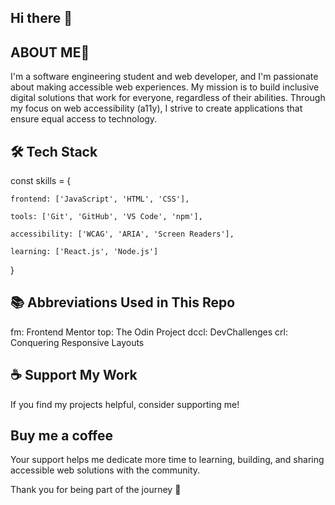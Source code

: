## Hi there 👋

## ABOUT ME🤖
I'm a software engineering student and web developer, and I'm passionate about making accessible web experiences. My mission is to build inclusive digital solutions that work for everyone, regardless of their abilities. Through my focus on web accessibility (a11y), I strive to create applications that ensure equal access to technology.

## 🛠️ Tech Stack

const skills = {

    frontend: ['JavaScript', 'HTML', 'CSS'],
    
    tools: ['Git', 'GitHub', 'VS Code', 'npm'],
    
    accessibility: ['WCAG', 'ARIA', 'Screen Readers'],
    
    learning: ['React.js', 'Node.js']
}
## 📚 Abbreviations Used in This Repo

fm: Frontend Mentor
top: The Odin Project
dccl: DevChallenges
crl: Conquering Responsive Layouts

## ☕ Support My Work

If you find my projects helpful, consider supporting me!

## Buy me a coffee
Your support helps me dedicate more time to learning, building, and sharing accessible web solutions with the community.

Thank you for being part of the journey 💛
